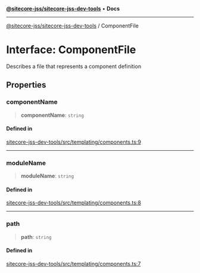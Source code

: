[**@sitecore-jss/sitecore-jss-dev-tools**](../README.md) • **Docs**

***

[@sitecore-jss/sitecore-jss-dev-tools](../README.md) / ComponentFile

# Interface: ComponentFile

Describes a file that represents a component definition

## Properties

### componentName

> **componentName**: `string`

#### Defined in

[sitecore-jss-dev-tools/src/templating/components.ts:9](https://github.com/Sitecore/xmc-jss-dev/blob/f739f952c1ea1be244446f2466e23085eb12739b/packages/sitecore-jss-dev-tools/src/templating/components.ts#L9)

***

### moduleName

> **moduleName**: `string`

#### Defined in

[sitecore-jss-dev-tools/src/templating/components.ts:8](https://github.com/Sitecore/xmc-jss-dev/blob/f739f952c1ea1be244446f2466e23085eb12739b/packages/sitecore-jss-dev-tools/src/templating/components.ts#L8)

***

### path

> **path**: `string`

#### Defined in

[sitecore-jss-dev-tools/src/templating/components.ts:7](https://github.com/Sitecore/xmc-jss-dev/blob/f739f952c1ea1be244446f2466e23085eb12739b/packages/sitecore-jss-dev-tools/src/templating/components.ts#L7)

